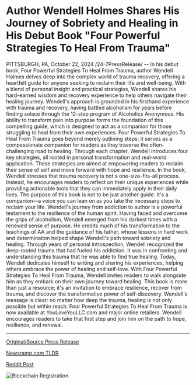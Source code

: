 # Author Wendell Holmes Shares His Journey of Sobriety and Healing in His Debut Book "Four Powerful Strategies To Heal From Trauma"

PITTSBURGH, PA, October 22, 2024 /24-7PressRelease/ -- In his debut book, Four Powerful Strategies To Heal From Trauma, author Wendell Holmes delves deep into the complex world of trauma recovery, offering a heartfelt guide for anyone seeking to reclaim their life and well-being. With a blend of personal insight and practical strategies, Wendell shares his hard-earned wisdom and recovery experience to help others navigate their healing journey.  Wendell's approach is grounded in his firsthand experience with trauma and recovery, having battled alcoholism for years before finding solace through the 12-step program of Alcoholics Anonymous. His ability to transform pain into purpose forms the foundation of this compelling guide, which is designed to act as a companion for those struggling to heal from their own experiences.  Four Powerful Strategies To Heal From Trauma goes beyond merely outlining steps; it serves as a compassionate companion for readers as they traverse the often-challenging road to healing. Through each chapter, Wendell introduces four key strategies, all rooted in personal transformation and real-world application. These strategies are aimed at empowering readers to reclaim their sense of self and move forward with hope and resilience.  In the book, Wendell stresses that trauma recovery is not a one-size-fits-all process. Instead, he encourages readers to reflect on their unique experiences while providing actionable tools that they can immediately apply in their daily lives. The purpose of this book is not to be just another guide. It's a companion—a voice you can lean on as you take the necessary steps to reclaim your life.  Wendell's journey from addiction to author is a powerful testament to the resilience of the human spirit. Having faced and overcome the grips of alcoholism, Wendell emerged from his darkest times with a renewed sense of purpose. He credits much of his transformation to the teachings of AA and the guidance of his father, whose lessons in hard work and determination helped shape Wendell's path toward sobriety and healing.  Through years of personal introspection, Wendell recognized the deep-rooted trauma that had fueled his addiction. It was in confronting and understanding this trauma that he was able to find true healing. Today, Wendell dedicates himself to writing and sharing his experiences, helping others embrace the power of healing and self-love.  With Four Powerful Strategies To Heal From Trauma, Wendell invites readers to walk alongside him as they embark on their own journey toward healing. This book is more than just a resource; it's an invitation to embrace resilience, recover from trauma, and discover the transformative power of self-discovery. Wendell's message is clear: no matter how deep the trauma, healing is not only possible but within reach.  Four Powerful Strategies To Heal From Trauma is now available at YouLoveYouLLC.com and major online retailers. Wendell encourages readers to take that first step and join him on the path to hope, resilience, and renewal. 

---

[Original/Source Press Release](https://www.24-7pressrelease.com/press-release/515460/author-wendell-holmes-shares-his-journey-of-sobriety-and-healing-in-his-debut-book-four-powerful-strategies-to-heal-from-trauma)
                    

[Newsramp.com TLDR](https://newsramp.com/curated-news/author-wendell-holmes-releases-debut-book-offering-healing-strategies-for-trauma-recovery/ebec571e690c98f0a07c7d88e5cdca98) 

 



[Reddit Post](https://www.reddit.com/r/BookNews/comments/1g9ccwc/author_wendell_holmes_releases_debut_book/) 



![Blockchain Registration](https://cdn.newsramp.app/24-7PressRelease/qrcode/2410/22/ellablUM.webp)